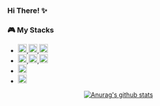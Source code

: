 ### Hi There! ✨

<!--
**LeeMir/LeeMir** is a ✨ _special_ ✨ repository because its `README.md` (this file) appears on your GitHub profile.

Here are some ideas to get you started:

- 🔭 I’m currently working on ...

- 🌱 I’m currently learning ...

- 👯 I’m looking to collaborate on ...

- 🤔 I’m looking for help with ...

- 💬 Ask me about ...

- 📫 How to reach me: ...

- 😄 Pronouns: ...

- ⚡ Fun fact: ...

  -->

### 🎮 My Stacks
* <img src="https://simpleicons.org/icons/c.svg" width="20" height="20">,<img src="https://simpleicons.org/icons/cplusplus.svg" width="20" height="20">,<img src="https://simpleicons.org/icons/csharp.svg" width="20" height="20">
* <img src="https://simpleicons.org/icons/html5.svg" width="20" height="20">,<img src="https://simpleicons.org/icons/css3.svg" width="20" height="20">,<img src="https://simpleicons.org/icons/react.svg" width="20" height="20">
* <img src="https://simpleicons.org/icons/jekyll.svg" width="20" height="20">
* <img src="https://simpleicons.org/icons/unity.svg" width="20" height="20">

<div align="center">

<!-- [![langs stats](https://github-readme-stats.vercel.app/api/top-langs/?username=LeeMir&langs_count=8)](https://github-readme-stats.vercel.app/api/top-langs/?username=LeeMir&langs_count=8) -->

[![Anurag's github stats](https://github-readme-stats.vercel.app/api?username=LeeMir)](https://github.com/anuraghazra/github-readme-stats&show_icons=true)

</div>
